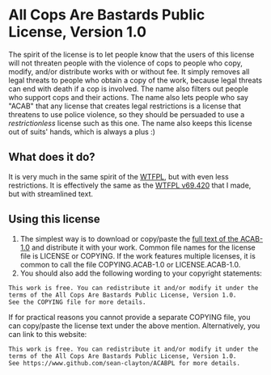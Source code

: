 # All Cops Are Bastards Public License, Version 1.0

The spirit of the license is to let people know that the users of this license will not threaten people with the violence of cops to people who copy, modify, and/or distribute works with or without fee.
It simply removes all legal threats to people who obtain a copy of the work, because legal threats can end with death if a cop is involved.
The name also filters out people who support cops and their actions.
The name also lets people who say "ACAB" that any license that creates legal restrictions is a license that threatens to use police violence, so they should be persuaded to use a _restrictionless_ license such as this one. The name also keeps this license out of suits' hands, which is always a plus :)

## What does it do?

It is very much in the same spirit of the [WTFPL](http://wtfpl.net), but with even less restrictions.
It is effectively the same as the [WTFPL v69.420](https://www.github.com/sean-clayton/WTFPL-69.420) that I made, but with streamlined text.

## Using this license

1. The simplest way is to download or copy/paste the [full text of the ACAB-1.0](LICENSE) and distribute it with your work.
   Common file names for the license file is LICENSE or COPYING.
   If the work features multiple licenses, it is common to call the file COPYING.ACAB-1.0 or LICENSE.ACAB-1.0.
2. You should also add the following wording to your copyright statements:

```
This work is free. You can redistribute it and/or modify it under the
terms of the All Cops Are Bastards Public License, Version 1.0.
See the COPYING file for more details.
```

If for practical reasons you cannot provide a separate COPYING file, you can copy/paste the license text under the above mention. Alternatively, you can link to this website:

```
This work is free. You can redistribute it and/or modify it under the
terms of the All Cops Are Bastards Public License, Version 1.0.
See https://www.github.com/sean-clayton/ACABPL for more details.
```
